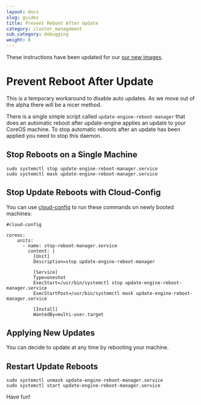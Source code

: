 ```yaml
---
layout: docs
slug: guides
title: Prevent Reboot After Update
category: cluster_management
sub_category: debugging
weight: 8
---
```


<div class="coreos-docs-banner">
<span class="glyphicon glyphicon-info-sign"></span>These instructions have been updated for our <a href="{{site.url}}/blog/new-filesystem-btrfs-cloud-config/">our new images</a>.
</div>

# Prevent Reboot After Update

This is a temporary workaround to disable auto updates. As we move out of the alpha there will be a nicer method.

There is a single simple script called `update-engine-reboot-manager` that does an automatic reboot after update-engine applies an update to your CoreOS machine. To stop automatic reboots after an update has been applied you need to stop this daemon.

## Stop Reboots on a Single Machine

```
sudo systemctl stop update-engine-reboot-manager.service
sudo systemctl mask update-engine-reboot-manager.service
```

## Stop Update Reboots with Cloud-Config

You can use [cloud-config]({{site.url}}/docs/cluster-management/setup/cloudinit-cloud-config) to run these commands on newly booted machines:

```
#cloud-config

coreos:
    units:
      - name: stop-reboot-manager.service
        content: |
          [Unit]
          Description=stop update-engine-reboot-manager

          [Service]
          Type=oneshot
          ExecStart=/usr/bin/systemctl stop update-engine-reboot-manager.service
          ExecStartPost=/usr/bin/systemctl mask update-engine-reboot-manager.service

          [Install]
          WantedBy=multi-user.target
```

## Applying New Updates

You can decide to update at any time by rebooting your machine.

## Restart Update Reboots

```
sudo systemctl unmask update-engine-reboot-manager.service
sudo systemctl start update-engine-reboot-manager.service
```

Have fun!